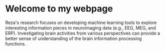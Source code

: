 # Welcome to my webpage
Reza's research focuses on developing machine learning tools to explore interesting information pieces in neuroimaging data (e.g., EEG, MEG, and ERP). Investigating brain activities from various perspectives can provide a better sense of understanding of the brain information processing functions.
